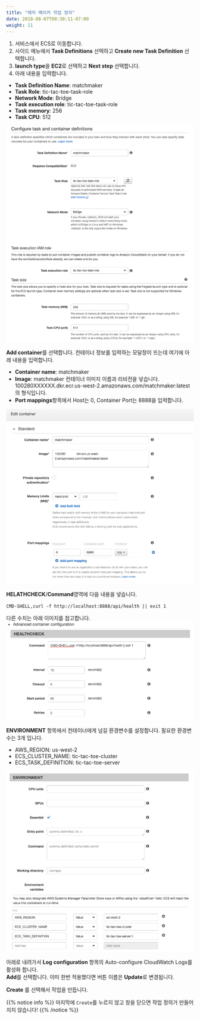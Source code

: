 ```yaml
---
title: "매치 메이커 작업 정의"
date: 2018-08-07T08:30:11-07:00
weight: 11
---
```


1. 서비스에서 ECS로 이동합니다.
1. 사이드 메뉴에서 **Task Definitions** 선택하고 **Create new Task Definition** 선택합니다.
1. **launch type**을 **EC2**로 선택하고 **Next step** 선택합니다.
1. 아래 내용을 입력합니다.

* **Task Definition Name**: matchmaker
* **Task Role**: tic-tac-toe-task-role
* **Network Mode**: Bridge
* **Task execution role**: tic-tac-toe-task-role
* **Task memory**: 256
* **Task CPU**: 512

![Example Service](/images/tic-tac-toe/task-definition-matchmaker-1.png)

**Add container**를 선택합니다. 컨테이너 정보를 입력하는 모달창이 뜨는데 여기에 아래 내용을 입력합니다.

* **Container name**: matchmaker
* **Image**: matchmaker 컨테이너 이미지 이름과 리비전을 넣습니다. 100280XXXXXX.dkr.ecr.us-west-2.amazonaws.com/matchmaker:latest 의 형식입니다.
* **Port mappings**항목에서 Host는 0, Container Port는 8888을 입력합니다.

![Example Service](/images/tic-tac-toe/task-definition-matchmaker-2.png)

**HELATHCHECK**/**Command**영역에 다음 내용을 넣습니다.
```
CMD-SHELL,curl -f http://localhost:8888/api/health || exit 1
```
다른 수치는 아래 이미지를 참고합니다.
![Example Service](/images/tic-tac-toe/task-definition-matchmaker-3.png)


**ENVIRONMENT** 항목에서 컨테이너에게 넘길 환경변수를 설정합니다.
필요한 환경변수는 3개 입니다.

  * AWS_REGION: us-west-2
  * ECS_CLUSTER_NAME: tic-tac-toe-cluster
  * ECS_TASK_DEFINITION: tic-tac-toe-server

![Example Service](/images/tic-tac-toe/task-definition-matchmaker-4.png)


아래로 내려가서 **Log configuration** 항목의 Auto-configure CloudWatch Logs를 활성화 합니다.<br>
**Add**를 선택합니다. 이미 한번 적용했다면 버튼 이름은 **Update**로 변경됩니다.

**Create** 를 선택해서 작업을 만듭니다.

{{% notice info %}}
마지막에 `Create`를 누르지 않고 창을 닫으면 작업 정의가 만들어지지 않습니다!
{{% /notice %}}